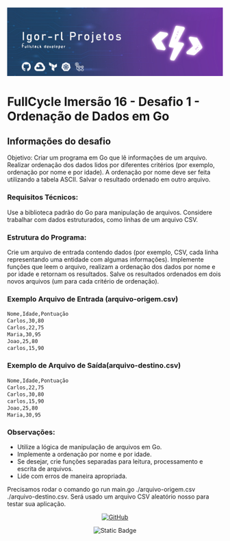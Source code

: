 ![header-igor-projetos](https://github.com/igor-rl/assets/blob/main/img/github-projetcs-header.jpg)

# FullCycle Imersão 16 - Desafio 1 - Ordenação de Dados em Go

## Informações do desafio
Objetivo:
Criar um programa em Go que lê informações de um arquivo. Realizar ordenação dos dados lidos por diferentes critérios (por exemplo, ordenação por nome e por idade). A ordenação por nome deve ser feita utilizando a tabela ASCII. Salvar o resultado ordenado em outro arquivo.


### Requisitos Técnicos:
Use a biblioteca padrão do Go para manipulação de arquivos. Considere trabalhar com dados estruturados, como linhas de um arquivo CSV.


### Estrutura do Programa:
Crie um arquivo de entrada contendo dados (por exemplo, CSV, cada linha representando uma entidade com algumas informações).
Implemente funções que leem o arquivo, realizam a ordenação dos dados por nome e por idade e retornam os resultados.
Salve os resultados ordenados em dois novos arquivos (um para cada critério de ordenação).


### Exemplo Arquivo de Entrada (arquivo-origem.csv)
```
Nome,Idade,Pontuação
Carlos,30,80
Carlos,22,75
Maria,30,95
Joao,25,80
carlos,15,90
```

### Exemplo de Arquivo de Saída(arquivo-destino.csv)
```
Nome,Idade,Pontuação
Carlos,22,75
Carlos,30,80
carlos,15,90
Joao,25,80
Maria,30,95
```

### Observações:
- Utilize a lógica de manipulação de arquivos em Go.
- Implemente a ordenação por nome e por idade.
- Se desejar, crie funções separadas para leitura, processamento e escrita de arquivos.
- Lide com erros de maneira apropriada.


Precisamos rodar o comando go run main.go ./arquivo-origem.csv ./arquivo-destino.csv. Será usado um arquivo CSV aleatório nosso para testar sua aplicação.

<div align="center">

[![GitHub](https://img.shields.io/badge/GitHub-Igor_Lage-blue?style=social&logo=github)](https://github.com/igor-rl) 

![Static Badge](https://img.shields.io/badge/07--12--2023-black)


</div>